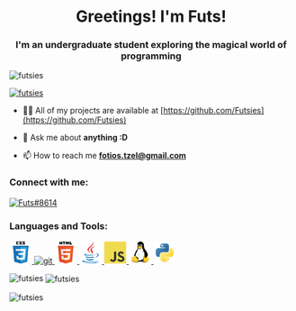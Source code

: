 <h1 align="center">Greetings! I'm Futs!</h1>
<h3 align="center">I'm an undergraduate student exploring the magical world of programming</h3>

<p align="left"> <img src="https://komarev.com/ghpvc/?username=futsies&label=Profile%20views&color=0e75b6&style=flat" alt="futsies" /> </p>

<p align="left"> <a href="https://github.com/ryo-ma/github-profile-trophy"><img src="https://github-profile-trophy.vercel.app/?username=futsies" alt="futsies" /></a> </p>

- 👨‍💻 All of my projects are available at [https://github.com/Futsies](https://github.com/Futsies)

- 💬 Ask me about **anything :D**

- 📫 How to reach me **fotios.tzel@gmail.com**

<h3 align="left">Connect with me:</h3>
<p align="left">
<a href="discord.com/users/421756925835870224" target="blank"><img align="center" src="https://raw.githubusercontent.com/rahuldkjain/github-profile-readme-generator/master/src/images/icons/Social/discord.svg" alt="Futs#8614" height="30" width="40" /></a>
</p>

<h3 align="left">Languages and Tools:</h3>
<p align="left"> <a href="https://www.w3schools.com/css/" target="_blank" rel="noreferrer"> <img src="https://raw.githubusercontent.com/devicons/devicon/master/icons/css3/css3-original-wordmark.svg" alt="css3" width="40" height="40"/> </a> <a href="https://git-scm.com/" target="_blank" rel="noreferrer"> <img src="https://www.vectorlogo.zone/logos/git-scm/git-scm-icon.svg" alt="git" width="40" height="40"/> </a> <a href="https://www.w3.org/html/" target="_blank" rel="noreferrer"> <img src="https://raw.githubusercontent.com/devicons/devicon/master/icons/html5/html5-original-wordmark.svg" alt="html5" width="40" height="40"/> </a> <a href="https://www.java.com" target="_blank" rel="noreferrer"> <img src="https://raw.githubusercontent.com/devicons/devicon/master/icons/java/java-original.svg" alt="java" width="40" height="40"/> </a> <a href="https://developer.mozilla.org/en-US/docs/Web/JavaScript" target="_blank" rel="noreferrer"> <img src="https://raw.githubusercontent.com/devicons/devicon/master/icons/javascript/javascript-original.svg" alt="javascript" width="40" height="40"/> </a> <a href="https://www.linux.org/" target="_blank" rel="noreferrer"> <img src="https://raw.githubusercontent.com/devicons/devicon/master/icons/linux/linux-original.svg" alt="linux" width="40" height="40"/> </a> <a href="https://www.python.org" target="_blank" rel="noreferrer"> <img src="https://raw.githubusercontent.com/devicons/devicon/master/icons/python/python-original.svg" alt="python" width="40" height="40"/> </a> </p>

<p><img align="left" src="https://github-readme-stats.vercel.app/api/top-langs?username=futsies&show_icons=true&locale=en&layout=compact" alt="futsies" /></p>

<p>&nbsp;<img align="center" src="https://github-readme-stats.vercel.app/api?username=futsies&show_icons=true&locale=en" alt="futsies" /></p>

<p><img align="center" src="https://github-readme-streak-stats.herokuapp.com/?user=futsies&" alt="futsies" /></p>
